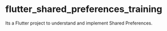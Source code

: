 # flutter_shared_preferences_training
 
Its a Flutter project to understand and implement Shared Preferences.
